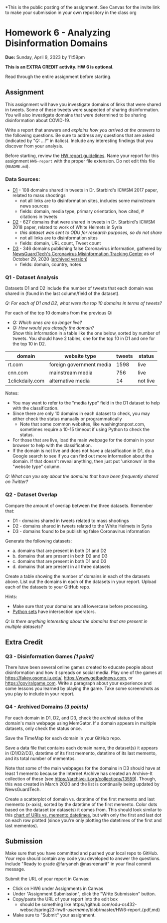 *This is the public posting of the assignment. See Canvas for the invite link to make your submission in your own repository in the class org

# Homework 6 - Analyzing Disinformation Domains
**Due:** Sunday, April 9, 2023 by 11:59pm 

**This is an EXTRA CREDIT activity. HW 6 is optional.**

Read through the entire assignment before starting.   

## Assignment

This assignment will have you investigate domains of links that were shared in tweets.  Some of these tweets were suspected of sharing disinformation.  You will also investigate domains that were determined to be sharing disinformation about COVID-19.

Write a report that answers and *explains how you arrived at the answers* to the following questions.  Be sure to address any questions that are asked (indicated by "*Q: ...?*" in italics). Include any interesting findings that you discover from your analysis.
 
Before starting, review the [HW report guidelines](https://github.com/odu-cs432-websci/public/blob/main/fall21/getting-started/reports.md).  Name your report for this assignment `HW6-report` with the proper file extension.  Do not edit this file (`README.md`).

### Data Sources:
* [D1](D1.csv) - 108 domains shared in tweets in Dr. Starbird's ICWSM 2017 paper, related to mass shootings
   * not all links are to disinformation sites, includes some mainstream news sources
   * fields: domain, media type, primary orientation, how cited, # citations in tweets
* [D2](D2.csv) - 627 domains that were shared in tweets in Dr. Starbird's ICWSM 2018 paper, related to work of White Helmets in Syria
  * *this dataset was sent to ODU for research purposes, so do not share*
  * not all links are to disinformation sites
  * fields: domain, URL count, Tweet count
* [D3](D3.csv) - 346 domains publishing false Coronavirus information, gathered by [NewsGuardTech's Coronavirus Misinformation Tracking Center](https://www.newsguardtech.com/special-reports/coronavirus-misinformation-tracking-center/) as of October 29, 2020 ([archived version](http://web.archive.org/web/20201029234552/https://www.newsguardtech.com/coronavirus-misinformation-tracking-center/))
   * fields: domain, country, notes

### Q1 - Dataset Analysis

Datasets D1 and D2 include the number of tweets that each domain was shared in (found in the last column/field of the dataset).

*Q: For each of D1 and D2, what were the top 10 domains in terms of tweets?*

For each of the top 10 domains from the previous Q:
* *Q: Which ones are no longer live?*
* *Q: How would you classify the domain?*  
Show this information in a table like the one below, sorted by number of tweets.  You should have 2 tables, one for the top 10 in D1 and one for the top 10 in D2.

| domain | website type | tweets |  status | 
|---- | ---- | ---- | ---- |
|rt.com | foreign government media | 1598 | live |
|cnn.com | mainstream media | 756 | live |
|1clickdaily.com | alternative media | 14 | not live | 

Notes:
* You may want to refer to the "media type" field in the D1 dataset to help with the classification.  
* Since there are only 10 domains in each dataset to check, you may either check the status manually or programmatically
  * Note that some common websites, like washingtonpost.com, sometimes require a 10-15 timeout if using Python to check the status.
* For those that are live, load the main webpage for the domain in your browser to help with the classification.
* If the domain is not live and does not have a classification in D1, do a Google search to see if you can find out more information about the domain.  If that doesn't reveal anything, then just put 'unknown' in the "website type" column.

*Q: What can you say about the domains that have been frequently shared on Twitter?*

### Q2 - Dataset Overlap

Compare the amount of overlap between the three datasets.  Remember that:
* D1 - domains shared in tweets related to mass shootings
* D2 - domains shared in tweets related to the White Helmets in Syria
* D3 - domains found to be publishing false Coronavirus information

Generate the following datasets:
* a. domains that are present in both D1 and D2
* b. domains that are present in both D2 and D3
* c. domains that are present in both D1 and D3
* d. domains that are present in all three datasets

Create a table showing the number of domains in each of the datasets above.  List out the domains in each of the datasets in your report.  Upload each of the datasets to your GitHub repo.

Hints:
* Make sure that your domains are all lowercase before processing.
* [Python sets](https://realpython.com/python-sets/) have intersection operators.

*Q: Is there anything interesting about the domains that are present in multiple datasets?*


## Extra Credit

### Q3 - Disinformation Games *(1 point)*

There have been several online games created to educate people about disinformation and how it spreads on social media.  Play one of the games at https://fakey.osome.iu.edu/, https://www.getbadnews.com, or https://goviralgame.com.  Write a paragraph about your experience and some lessons you learned by playing the game. Take some screenshots as you play to include in your report.


### Q4 - Archived Domains *(3 points)*

For each domain in D1, D2, and D3, check the archival status of the domain's main webpage using MemGator. If a domain appears in multiple datasets, only check the status once.

Save the TimeMap for each domain in your GitHub repo.

Save a data file that contains each domain name, the dataset(s) it appears in (D1/D2/D3), datetime of its first memento, datetime of its last memento, and its total number of mementos. 

Note that some of the main webpages for the domains in D3 should have at least 1 memento because the Internet Archive has created an Archive-It collection of these (see https://archive-it.org/collections/13559). Though, this was created in March 2020 and the list is continually being updated by NewsGuardTech.

Create a scatterplot of domain vs. datetime of the first memento and last memento (x-axis), sorted by the datetime of the first memento.  Color dots based on the dataset (or datasets) it comes from. This should look similar to this [chart of URIs vs. memento datetimes](https://3.bp.blogspot.com/-8vNC-7UraiQ/U43lwAC0pSI/AAAAAAAAAE4/1IyHbXH9CKQ/s1600/mementosScatterDmoz.png), but with only the first and last dot on each row plotted (since you're only plotting the datetimes of the first and last mementos).

## Submission

Make sure that you have committed and pushed your local repo to GitHub.  Your repo should contain any code you developed to answer the questions.  Include "Ready to grade @faryaneh @nasreenarif" in your final commit message. 

Submit the URL of your report in Canvas:
* Click on HW6 under Assignments in Canvas
* Under "Assignment Submission", click the "Write Submission" button.
* Copy/paste the URL of your report into the edit box
  * should be something like https<nolink>://github.com/odu-cs432-websci/spring23-hw6-*username*/blob/master/HW6-report.{pdf,md}
* Make sure to "Submit" your assignment.
